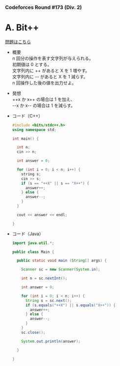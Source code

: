 ### Codeforces Round #173 (Div. 2)

# A. Bit++

  [問題はこちら](https://codeforces.com/problemset/problem/282/A)
  
- 概要<br>
  n 回分の操作を表す文字列が与えられる。<br>
  初期値は 0 とする。<br>
  文字列内に ++ があると X を 1 増やす。<br>
  文字列内に -- があると X を 1 減らす。<br>
  n 回操作した後の値を出力せよ。
  
  
- 発想<br>
  ++x か x++ の場合は 1 を加え、<br>
  --x か x-- の場合は 1 を減らす。
  
  
- コード（C++）

  ```cpp
  #include <bits/stdc++.h>
  using namespace std;

  int main() {

    int n;
    cin >> n;

    int answer = 0;

    for (int i = 0; i < n; i++) {
      string s;
      cin >> s;
      if (s == "++X" || s == "X++") {
        answer++;
      } else {
        answer--;
      }
    }

    cout << answer << endl;

  }
  ```
  
- コード（Java）

  ```java
  import java.util.*;

  public class Main {

    public static void main (String[] args) {

      Scanner sc = new Scanner(System.in);

      int n = sc.nextInt();

      int answer = 0;

      for (int i = 0; i < n; i++) {
        String s = sc.next();
        if (s.equals("++X") || s.equals("X++")) {
          answer++;
        } else {
          answer--;
        }
      }
      sc.close();

      System.out.println(answer);

    }

  }
  ```
    